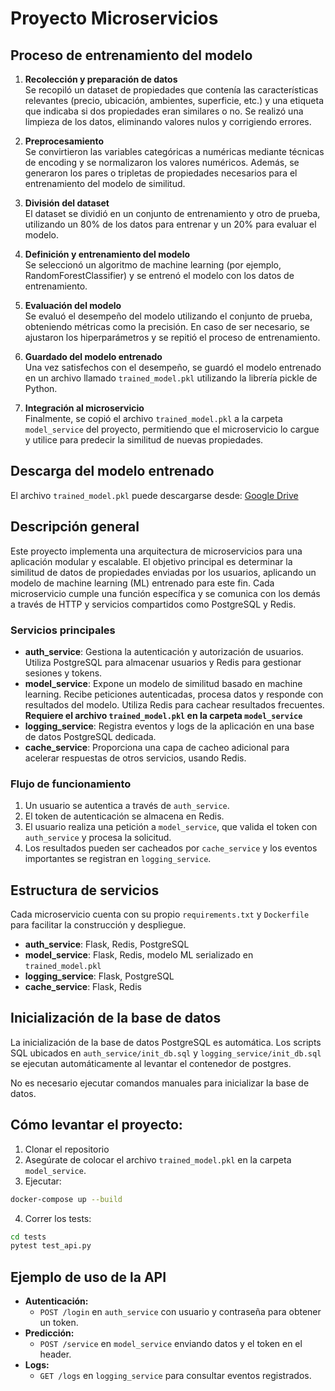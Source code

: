 # Proyecto Microservicios

## Proceso de entrenamiento del modelo

1. **Recolección y preparación de datos**  
Se recopiló un dataset de propiedades que contenía las características relevantes (precio, ubicación, ambientes, superficie, etc.) y una etiqueta que indicaba si dos propiedades eran similares o no. Se realizó una limpieza de los datos, eliminando valores nulos y corrigiendo errores.

2. **Preprocesamiento**  
Se convirtieron las variables categóricas a numéricas mediante técnicas de encoding y se normalizaron los valores numéricos. Además, se generaron los pares o tripletas de propiedades necesarios para el entrenamiento del modelo de similitud.

3. **División del dataset**  
El dataset se dividió en un conjunto de entrenamiento y otro de prueba, utilizando un 80% de los datos para entrenar y un 20% para evaluar el modelo.

4. **Definición y entrenamiento del modelo**  
Se seleccionó un algoritmo de machine learning (por ejemplo, RandomForestClassifier) y se entrenó el modelo con los datos de entrenamiento.

5. **Evaluación del modelo**  
Se evaluó el desempeño del modelo utilizando el conjunto de prueba, obteniendo métricas como la precisión. En caso de ser necesario, se ajustaron los hiperparámetros y se repitió el proceso de entrenamiento.

6. **Guardado del modelo entrenado**  
Una vez satisfechos con el desempeño, se guardó el modelo entrenado en un archivo llamado `trained_model.pkl` utilizando la librería pickle de Python.

7. **Integración al microservicio**  
Finalmente, se copió el archivo `trained_model.pkl` a la carpeta `model_service` del proyecto, permitiendo que el microservicio lo cargue y utilice para predecir la similitud de nuevas propiedades.

## Descarga del modelo entrenado

El archivo `trained_model.pkl` puede descargarse desde: [Google Drive](https://drive.google.com/drive/folders/1tu9d1D3OZlxETSOzsXqsqJge6QrvP3xu?usp=drive_link)

## Descripción general

Este proyecto implementa una arquitectura de microservicios para una aplicación modular y escalable. El objetivo principal es determinar la similitud de datos de propiedades enviadas por los usuarios, aplicando un modelo de machine learning (ML) entrenado para este fin. Cada microservicio cumple una función específica y se comunica con los demás a través de HTTP y servicios compartidos como PostgreSQL y Redis.

### Servicios principales

- **auth_service**: Gestiona la autenticación y autorización de usuarios. Utiliza PostgreSQL para almacenar usuarios y Redis para gestionar sesiones y tokens.
- **model_service**: Expone un modelo de similitud basado en machine learning. Recibe peticiones autenticadas, procesa datos y responde con resultados del modelo. Utiliza Redis para cachear resultados frecuentes. **Requiere el archivo `trained_model.pkl` en la carpeta `model_service`**
- **logging_service**: Registra eventos y logs de la aplicación en una base de datos PostgreSQL dedicada.
- **cache_service**: Proporciona una capa de cacheo adicional para acelerar respuestas de otros servicios, usando Redis.

### Flujo de funcionamiento

1. Un usuario se autentica a través de `auth_service`.
2. El token de autenticación se almacena en Redis.
3. El usuario realiza una petición a `model_service`, que valida el token con `auth_service` y procesa la solicitud.
4. Los resultados pueden ser cacheados por `cache_service` y los eventos importantes se registran en `logging_service`.

## Estructura de servicios

Cada microservicio cuenta con su propio `requirements.txt` y `Dockerfile` para facilitar la construcción y despliegue.

- **auth_service**: Flask, Redis, PostgreSQL
- **model_service**: Flask, Redis, modelo ML serializado en `trained_model.pkl`
- **logging_service**: Flask, PostgreSQL
- **cache_service**: Flask, Redis

## Inicialización de la base de datos

La inicialización de la base de datos PostgreSQL es automática. Los scripts SQL ubicados en `auth_service/init_db.sql` y `logging_service/init_db.sql` se ejecutan automáticamente al levantar el contenedor de postgres.

No es necesario ejecutar comandos manuales para inicializar la base de datos.

## Cómo levantar el proyecto:

1. Clonar el repositorio
2. Asegúrate de colocar el archivo `trained_model.pkl` en la carpeta `model_service`.
3. Ejecutar:

```bash
docker-compose up --build
```

4. Correr los tests:

```bash
cd tests
pytest test_api.py
```

## Ejemplo de uso de la API

- **Autenticación:**
  - `POST /login` en `auth_service` con usuario y contraseña para obtener un token.
- **Predicción:**
  - `POST /service` en `model_service` enviando datos y el token en el header.
- **Logs:**
  - `GET /logs` en `logging_service` para consultar eventos registrados.


